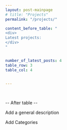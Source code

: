 ```yaml
---
layout: post-mainpage
# title: "Projects"
permalink: "/projects/"

content_before_table: "
<div> 
Latest projects:
</div>
"


number_of_latest_posts: 4
table_row: 3
table_col: 4


---
```




<br>


-- After table --

Add a general description

Add Categories

